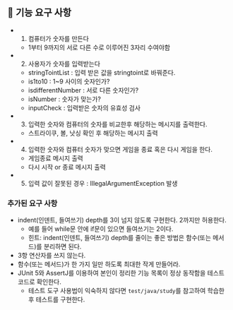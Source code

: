 ## 🚀 기능 요구 사항
- 1. 컴퓨터가 숫자를 만든다
    - 1부터 9까지의 서로 다른 수로 이루어진 3자리 수여야함
- 2. 사용자가 숫자를 입력받는다
    - stringTointList : 입력 받은 값을 stringtoint로 바꿔준다.
    - is1to10 : 1~9 사이의 숫자인가? 
    - isdifferentNumber : 서로 다른 숫자인가? 
    - isNumber : 숫자가 맞는가?
    - inputCheck : 입력받은 숫자의 유효성 검사
- 3. 입력한 숫자와 컴퓨터의 숫자를 비교한후 해당하는 메시지를 출력한다.
    - 스트라이쿠, 볼, 낫싱 확인 후 해당하는 메시지 출력
- 4. 입력한 숫자와 컴퓨터 숫자가 맞으면 게임을 종료 혹은 다시 게임을 한다.
    - 게임종료 메시지 출력 
    - 다시 시작 or 종료 메시지 출력
- 5. 입력 값이 잘못된 경우 : IllegalArgumentException 발생

### 추가된 요구 사항
- indent(인덴트, 들여쓰기) depth를 3이 넘지 않도록 구현한다. 2까지만 허용한다.
    - 예를 들어 while문 안에 if문이 있으면 들여쓰기는 2이다.
    - 힌트: indent(인덴트, 들여쓰기) depth를 줄이는 좋은 방법은 함수(또는 메서드)를 분리하면 된다.
- 3항 연산자를 쓰지 않는다.
- 함수(또는 메서드)가 한 가지 일만 하도록 최대한 작게 만들어라.
- JUnit 5와 AssertJ를 이용하여 본인이 정리한 기능 목록이 정상 동작함을 테스트 코드로 확인한다.
    - 테스트 도구 사용법이 익숙하지 않다면 `test/java/study`를 참고하여 학습한 후 테스트를 구현한다.